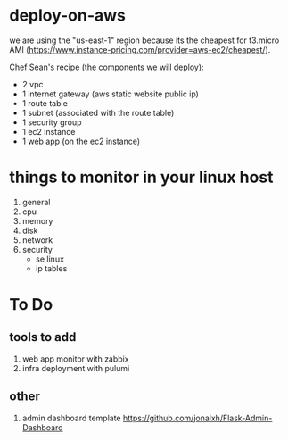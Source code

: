 # deploy-on-aws

we are using the "us-east-1" region because its the cheapest for t3.micro AMI (https://www.instance-pricing.com/provider=aws-ec2/cheapest/).



Chef Sean's recipe (the components we will deploy):
 - 2 vpc
 - 1 internet gateway (aws static website public ip)
 - 1 route table
 - 1 subnet (associated with the route table)
 - 1 security group
 - 1 ec2 instance
 - 1 web app (on the ec2 instance)

# things to monitor in your linux host
1. general
2. cpu
3. memory
4. disk
5. network
6. security
    - se linux
    - ip tables

# To Do
## tools to add
1. web app monitor with zabbix
2. infra deployment with pulumi
## other
1. admin dashboard template https://github.com/jonalxh/Flask-Admin-Dashboard